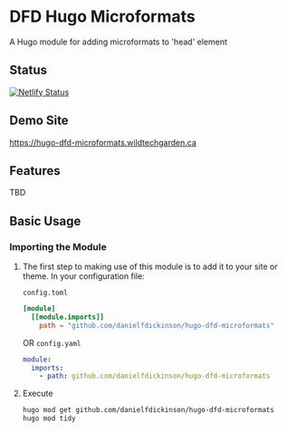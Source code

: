 # DFD Hugo Microformats

A Hugo module for adding microformats to 'head' element

## Status

[![Netlify Status](https://api.netlify.com/api/v1/badges/aef567f3-91f6-46d1-ab62-c23e41b1625a/deploy-status)](https://app.netlify.com/sites/hugo-dfd-microformats/deploys)
## Demo Site

<https://hugo-dfd-microformats.wildtechgarden.ca>

## Features

TBD

## Basic Usage

### Importing the Module

1. The first step to making use of this module is to add it to your site or theme.  In your configuration file:

   ``config.toml``
   ```toml
   [module]
     [[module.imports]]
       path = "github.com/danielfdickinson/hugo-dfd-microformats"
   ```
   OR
   ``config.yaml``
   ```yaml
   module:
     imports:
       - path: github.com/danielfdickinson/hugo-dfd-microformats
   ```
2. Execute
   ```bash
   hugo mod get github.com/danielfdickinson/hugo-dfd-microformats
   hugo mod tidy
   ```
